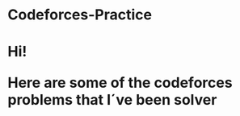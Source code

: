 # Codeforces-Practice
<h1> Hi!</hi>
<p>Here are some of the codeforces problems that I´ve been solver </P>
